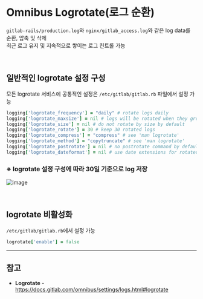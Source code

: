 # Omnibus Logrotate(로그 순환)

`gitlab-rails/production.log`와 `nginx/gitlab_access.log`와 같은 log data를 순환, 압축 및 삭제  
최근 로그 유지 및 지속적으로 쌓이는 로그 컨트롤 가능

<br>

## 일반적인 logrotate 설정 구성
모든 logrotate 서비스에 공통적인 설정은 `/etc/gitlab/gitlab.rb` 파일에서 설정 가능

```ruby
logging['logrotate_frequency'] = "daily" # rotate logs daily
logging['logrotate_maxsize'] = nil # logs will be rotated when they grow bigger than size specified for `maxsize`, even before the specified time interval (daily, weekly, monthly, or yearly)
logging['logrotate_size'] = nil # do not rotate by size by default
logging['logrotate_rotate'] = 30 # keep 30 rotated logs
logging['logrotate_compress'] = "compress" # see 'man logrotate'
logging['logrotate_method'] = "copytruncate" # see 'man logrotate'
logging['logrotate_postrotate'] = nil # no postrotate command by default
logging['logrotate_dateformat'] = nil # use date extensions for rotated files rather than numbers e.g. a value of "-%Y-%m-%d" would give rotated files like production.log-2016-03-09.gz
```

### ※ logrotate 설정 구성에 따라 30일 기준으로 log 저장
![image](https://user-images.githubusercontent.com/46125158/197501291-9f4e6ded-1176-49b6-869b-7ec7109dbc2d.png)

<br>

## logrotate 비활성화
`/etc/gitlab/gitlab.rb`에서 설정 가능

```ruby
logrotate['enable'] = false
```

<hr>

## 참고
- **Logrotate** - https://docs.gitlab.com/omnibus/settings/logs.html#logrotate

